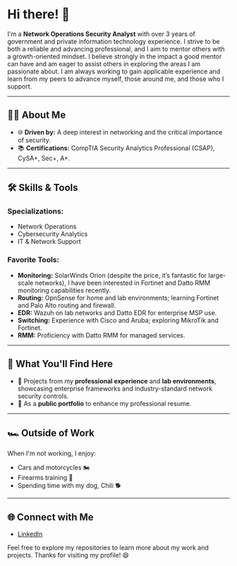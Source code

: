 # Hi there! 👋  
I'm a **Network Operations Security Analyst** with over 3 years of government and private information technology experience. I strive to be both a reliable and advancing professional, and I aim to mentor others with a growth-oriented mindset. I believe strongly in the impact a good mentor can have and am eager to assist others in exploring the areas I am passionate about. I am always working to gain applicable experience and learn from my peers to advance myself, those around me, and those who I support.  

---

## 👨‍💻 **About Me**  
- 🌐 **Driven by:** A deep interest in networking and the critical importance of security.  
- 📚 **Certifications:** CompTIA Security Analytics Professional (CSAP), CySA+, Sec+, A+. 

---

## 🛠️ **Skills & Tools**  
### **Specializations:**  
- Network Operations  
- Cybersecurity Analytics  
- IT & Network Support  

### **Favorite Tools:**  
- **Monitoring:** SolarWinds Orion (despite the price, it’s fantastic for large-scale networks), I have been interested in Fortinet and Datto RMM monitoring capabilities recently.   
- **Routing:** OpnSense for home and lab environments; learning Fortinet and Palo Alto routing and firewall. 
- **EDR:** Wazuh on lab networks and Datto EDR for enterprise MSP use.  
- **Switching:** Experience with Cisco and Aruba; exploring MikroTik and Fortinet.  
- **RMM:** Proficiency with Datto RMM for managed services.  

---

## 📂 **What You'll Find Here**  
- 🚀 Projects from my **professional experience** and **lab environments**, showcasing enterprise frameworks and industry-standard network security controls.  
- 🌟 As a **public portfolio** to enhance my professional resume.  

---

## 🏎️ **Outside of Work**  
When I'm not working, I enjoy:  
- Cars and motorcycles 🏍️  
- Firearms training 🔫  
- Spending time with my dog, Chili 🐕  

---

## 🌐 **Connect with Me**  
- [LinkedIn](https://www.linkedin.com/in/mlamb-rollison)  

Feel free to explore my repositories to learn more about my work and projects. Thanks for visiting my profile! 😄  
